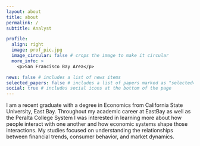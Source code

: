 ```yaml
---
layout: about
title: about
permalink: /
subtitle: Analyst

profile:
  align: right
  image: prof_pic.jpg
  image_circular: false # crops the image to make it circular
  more_info: >
    <p>San Francisco Bay Area</p>

news: false # includes a list of news items
selected_papers: false # includes a list of papers marked as "selected={true}"
social: true # includes social icons at the bottom of the page
---
```


 

 

I am a recent graduate with a degree in Economics from California State University, East Bay. Throughout my academic career at EastBay as well as the Peralta College System I was interested in learning more about how people interact with one another and how economic systems shape those interactions. My studies focused on understanding the relationships between financial trends, consumer behavior, and market dynamics.